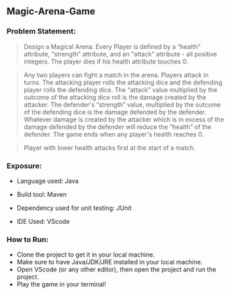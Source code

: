## Magic-Arena-Game

### Problem Statement:

> Design a Magical Arena. Every Player is defined by a “health” attribute, “strength” attribute, and an “attack” attribute - all positive integers. The player dies if his health attribute touches 0.

> Any two players can fight a match in the arena. Players attack in turns. The attacking player rolls the attacking dice and the defending player rolls the defending dice. The “attack”  value multiplied by the outcome of the  attacking dice roll is the damage created by the attacker. The defender's “strength” value, multiplied by the outcome of the defending dice is the damage defended by the defender. Whatever damage is created by the attacker which is in excess of the damage defended by the defender will reduce the “health” of the defender. The game ends when any player's health reaches 0.

> Player with lower health attacks first at the start of a match.

### Exposure:

- Language used: Java

- Build tool: Maven

- Dependency used for unit testing: JUnit

- IDE Used: VScode

### How to Run: 

- Clone the project to get it in your local machine.
- Make sure to have Java/JDK/JRE installed in your local machine.
- Open VScode (or any other editor), then open the project and run the project.
- Play the game in your terminal!
 
